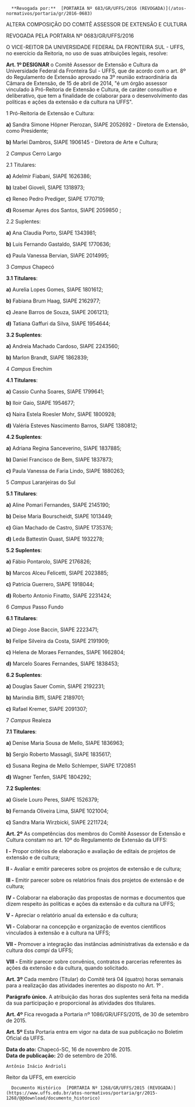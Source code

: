       **Revogada por:**  [PORTARIA Nº 683/GR/UFFS/2016 (REVOGADA)](/atos-normativos/portaria/gr/2016-0683) 

   ALTERA COMPOSIÇÃO DO COMITÊ ASSESSOR DE EXTENSÃO E CULTURA  

REVOGADA PELA PORTARIA Nº 0683/GR/UFFS/2016

 O VICE-REITOR DA UNIVERSIDADE FEDERAL DA FRONTEIRA SUL - UFFS, no exercício da Reitoria, no uso de suas atribuições legais, resolve:

 **Art. 1º DESIGNAR** o Comitê Assessor de Extensão e Cultura da Universidade Federal da Fronteira Sul - UFFS, que de acordo com o art. 8º do Regulamento de Extensão aprovado na 3º reunião extraordinária da Câmara de Extensão, de 15 de abril de 2014, "é um órgão assessor vinculado à Pró-Reitoria de Extensão e Cultura, de caráter consultivo e deliberativo, que tem a finalidade de colaborar para o desenvolvimento das políticas e ações da extensão e da cultura na UFFS".

 1 Pró-Reitoria de Extensão e Cultura:

 **a)** Sandra Simone Höpner Pierozan, SIAPE 2052692 - Diretora de Extensão, como Presidente;

 **b)** Marlei Dambros, SIAPE 1906145 - Diretora de Arte e Cultura;

 2 *Campus* Cerro Largo

 2.1 Titulares:

 **a)** Adelmir Fiabani, SIAPE 1626386;

 **b)** Izabel Gioveli, SIAPE 1318973;

 **c)** Reneo Pedro Prediger, SIAPE 1770719;

 **d)** Rosemar Ayres dos Santos, SIAPE 2059850 ;

 2.2 Suplentes:

 **a)** Ana Claudia Porto, SIAPE 1343981;

 **b)** Luis Fernando Gastaldo, SIAPE 1770636;

 **c)** Paula Vanessa Bervian, SIAPE 2014995;

 3 *Campus* Chapecó

 **3.1 Titulares**:

 **a)** Aurelia Lopes Gomes, SIAPE 1801612;

 **b)** Fabiana Brum Haag, SIAPE 2162977;

 **c)** Jeane Barros de Souza, SIAPE 2061213;

 **d)** Tatiana Gaffuri da Silva, SIAPE 1954644;

 **3.2 Suplentes**:

 **a)** Andreia Machado Cardoso, SIAPE 2243560;

 **b)** Marlon Brandt, SIAPE 1862839;

 4 *Campus* Erechim

 **4.1 Titulares**:

 **a)** Cassio Cunha Soares, SIAPE 1799641;

 **b)** Iloir Gaio, SIAPE 1954677;

 **c)** Naira Estela Roesler Mohr, SIAPE 1800928;

 **d)** Valéria Esteves Nascimento Barros, SIAPE 1380812;

 **4.2 Suplentes**:

 **a)** Adriana Regina Sanceverino, SIAPE 1837885;

 **b)** Daniel Francisco de Bem, SIAPE 1837873;

 **c)** Paula Vanessa de Faria Lindo, SIAPE 1880263;

 5 *Campus* Laranjeiras do Sul

 **5.1 Titulares**:

 **a)** Aline Pomari Fernandes, SIAPE 2145190;

 **b)** Deise Maria Bourscheidt, SIAPE 1013449;

 **c)** Gian Machado de Castro, SIAPE 1735376;

 **d)** Leda Battestin Quast, SIAPE 1932278;

 **5.2 Suplentes**:

 **a)** Fábio Pontarolo, SIAPE 2176826;

 **b)** Marcos Alceu Felicetti, SIAPE 2023885;

 **c)** Patricia Guerrero, SIAPE 1918044;

 **d)** Roberto Antonio Finatto, SIAPE 2231424;

 6 *Campus* Passo Fundo

 **6.1 Titulares**:

 **a)** Diego Jose Baccin, SIAPE 2223471;

 **b)** Felipe Silveira da Costa, SIAPE 2191909;

 **c)** Helena de Moraes Fernandes, SIAPE 1662804;

 **d)** Marcelo Soares Fernandes, SIAPE 1838453;

 **6.2 Suplentes**:

 **a)** Douglas Sauer Comin, SIAPE 2192231;

 **b)** Marindia Biffi, SIAPE 2189701;

 **c)** Rafael Kremer, SIAPE 2091307;

 7 *Campus* Realeza

 **7.1 Titulares**:

 **a)** Denise Maria Sousa de Mello, SIAPE 1836963;

 **b)** Sergio Roberto Massagli, SIAPE 1835617;

 **c)** Susana Regina de Mello Schlemper, SIAPE 1720851

 **d)** Wagner Tenfen, SIAPE 1804292;

 **7.2 Suplentes**:

 **a)** Gisele Louro Peres, SIAPE 1526379;

 **b)** Fernanda Oliveira Lima, SIAPE 1021004;

 **c)** Sandra Maria Wirzbicki, SIAPE 2211724;

 **Art. 2º** As competências dos membros do Comitê Assessor de Extensão e Cultura constam no art. 10º do Regulamento de Extensão da UFFS:

 **I -** Propor critérios de elaboração e avaliação de editais de projetos de extensão e de cultura;

 **II -** Avaliar e emitir pareceres sobre os projetos de extensão e de cultura;

 **III -** Emitir parecer sobre os relatórios finais dos projetos de extensão e de cultura;

 **IV -** Colaborar na elaboração das propostas de normas e documentos que dizem respeito às políticas e ações da extensão e da cultura na UFFS;

 **V -** Apreciar o relatório anual da extensão e da cultura;

 **VI -** Colaborar na concepção e organização de eventos científicos vinculados à extensão e à cultura na UFFS;

 **VII -** Promover a integração das instâncias administrativas da extensão e da cultura dos *campi* da UFFS;

 **VIII -** Emitir parecer sobre convênios, contratos e parcerias referentes às ações da extensão e da cultura, quando solicitado.

 **Art. 3º** Cada membro (Titular) do Comitê terá 04 (quatro) horas semanais para a realização das atividades inerentes ao disposto no Art. 1º .

 **Parágrafo único.** A atribuição das horas dos suplentes será feita na medida da sua participação e proporcional às atividades dos titulares.

 **Art. 4º** Fica revogada a Portaria nº 1086/GR/UFFS/2015, de 30 de setembro de 2015.

 **Art. 5º** Esta Portaria entra em vigor na data de sua publicação no Boletim Oficial da UFFS.

  

   **Data do ato:** Chapecó-SC, 16 de novembro de 2015.   
 **Data de publicação:**  20 de setembro de 2016. 

    Antônio Inácio Andrioli   
 Reitor da UFFS, em exercício 

      Documento Histórico  [PORTARIA Nº 1268/GR/UFFS/2015 (REVOGADA)](https://www.uffs.edu.br/atos-normativos/portaria/gr/2015-1268/@@download/documento_historico)     
      